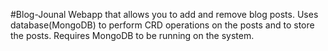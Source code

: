 #Blog-Jounal
Webapp that allows you to add and remove blog posts. Uses database(MongoDB) to perform CRD operations on the posts and to store the posts.
Requires MongoDB to be running on the system.
